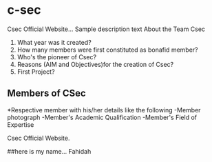 # c-sec

Csec Official Website... Sample description text
About the Team Csec
1. What year was it created?
2. How many members were first constituted as bonafid member?
3. Who's the pioneer of Csec?
4. Reasons (AIM and Objectives)for the creation of Csec?
5. First Project?

## Members of CSec
*Respective member with his/her details like the following 
   -Member photograph
   -Member's Academic Qualification
   -Member's Field of Expertise

Csec Official Website.


##here is my name... Fahidah



